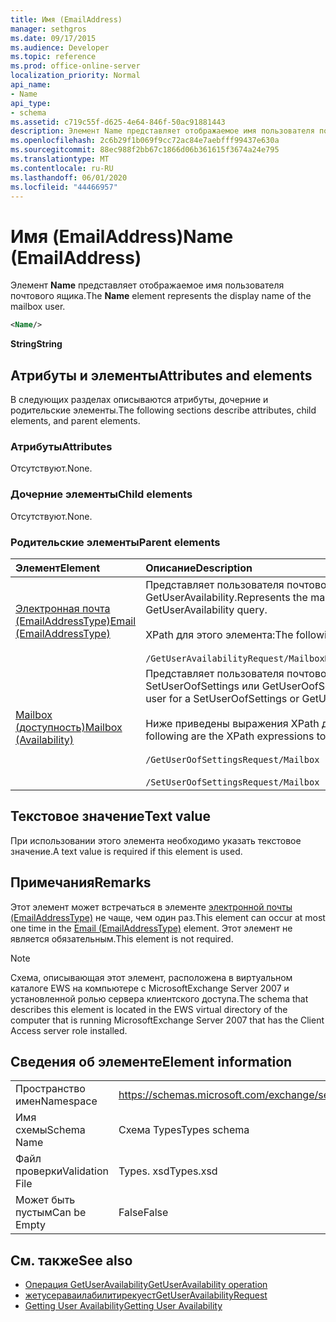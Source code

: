 ```yaml
---
title: Имя (EmailAddress)
manager: sethgros
ms.date: 09/17/2015
ms.audience: Developer
ms.topic: reference
ms.prod: office-online-server
localization_priority: Normal
api_name:
- Name
api_type:
- schema
ms.assetid: c719c55f-d625-4e64-846f-50ac91881443
description: Элемент Name представляет отображаемое имя пользователя почтового ящика.
ms.openlocfilehash: 2c6b29f1b069f9cc72ac84e7aebfff99437e630a
ms.sourcegitcommit: 88ec988f2bb67c1866d06b361615f3674a24e795
ms.translationtype: MT
ms.contentlocale: ru-RU
ms.lasthandoff: 06/01/2020
ms.locfileid: "44466957"
---
```

# <a name="name-emailaddress"></a><span data-ttu-id="02bda-103">Имя (EmailAddress)</span><span class="sxs-lookup"><span data-stu-id="02bda-103">Name (EmailAddress)</span></span>

<span data-ttu-id="02bda-104">Элемент **Name** представляет отображаемое имя пользователя почтового ящика.</span><span class="sxs-lookup"><span data-stu-id="02bda-104">The **Name** element represents the display name of the mailbox user.</span></span> 
  
```xml
<Name/>
```

<span data-ttu-id="02bda-105">**String**</span><span class="sxs-lookup"><span data-stu-id="02bda-105">**String**</span></span>

## <a name="attributes-and-elements"></a><span data-ttu-id="02bda-106">Атрибуты и элементы</span><span class="sxs-lookup"><span data-stu-id="02bda-106">Attributes and elements</span></span>

<span data-ttu-id="02bda-107">В следующих разделах описываются атрибуты, дочерние и родительские элементы.</span><span class="sxs-lookup"><span data-stu-id="02bda-107">The following sections describe attributes, child elements, and parent elements.</span></span>
  
### <a name="attributes"></a><span data-ttu-id="02bda-108">Атрибуты</span><span class="sxs-lookup"><span data-stu-id="02bda-108">Attributes</span></span>

<span data-ttu-id="02bda-109">Отсутствуют.</span><span class="sxs-lookup"><span data-stu-id="02bda-109">None.</span></span>
  
### <a name="child-elements"></a><span data-ttu-id="02bda-110">Дочерние элементы</span><span class="sxs-lookup"><span data-stu-id="02bda-110">Child elements</span></span>

<span data-ttu-id="02bda-111">Отсутствуют.</span><span class="sxs-lookup"><span data-stu-id="02bda-111">None.</span></span>
  
### <a name="parent-elements"></a><span data-ttu-id="02bda-112">Родительские элементы</span><span class="sxs-lookup"><span data-stu-id="02bda-112">Parent elements</span></span>

|<span data-ttu-id="02bda-113">**Элемент**</span><span class="sxs-lookup"><span data-stu-id="02bda-113">**Element**</span></span>|<span data-ttu-id="02bda-114">**Описание**</span><span class="sxs-lookup"><span data-stu-id="02bda-114">**Description**</span></span>|
|:-----|:-----|
|[<span data-ttu-id="02bda-115">Электронная почта (EmailAddressType)</span><span class="sxs-lookup"><span data-stu-id="02bda-115">Email (EmailAddressType)</span></span>](email-emailaddresstype.md) <br/> |<span data-ttu-id="02bda-116">Представляет пользователя почтового ящика для запроса GetUserAvailability.</span><span class="sxs-lookup"><span data-stu-id="02bda-116">Represents the mailbox user for a GetUserAvailability query.</span></span>  <br/> <br/><span data-ttu-id="02bda-117">XPath для этого элемента:</span><span class="sxs-lookup"><span data-stu-id="02bda-117">The following is the XPath to this element:</span></span>  <br/><br/>  `/GetUserAvailabilityRequest/MailboxDataArray/MailboxData[i]/Email` <br/> |
|[<span data-ttu-id="02bda-118">Mailbox (доступность)</span><span class="sxs-lookup"><span data-stu-id="02bda-118">Mailbox (Availability)</span></span>](mailbox-availability.md) <br/> | <span data-ttu-id="02bda-119">Представляет пользователя почтового ящика для запроса SetUserOofSettings или GetUserOofSettings.</span><span class="sxs-lookup"><span data-stu-id="02bda-119">Represents the mailbox user for a SetUserOofSettings or GetUserOofSettings request.</span></span>  <br/><br/>  <span data-ttu-id="02bda-120">Ниже приведены выражения XPath для этого элемента.</span><span class="sxs-lookup"><span data-stu-id="02bda-120">The following are the XPath expressions to this element:</span></span>  <br/><br/>  `/GetUserOofSettingsRequest/Mailbox` <br/><br/>  `/SetUserOofSettingsRequest/Mailbox` <br/> |
   
## <a name="text-value"></a><span data-ttu-id="02bda-121">Текстовое значение</span><span class="sxs-lookup"><span data-stu-id="02bda-121">Text value</span></span>

<span data-ttu-id="02bda-122">При использовании этого элемента необходимо указать текстовое значение.</span><span class="sxs-lookup"><span data-stu-id="02bda-122">A text value is required if this element is used.</span></span>
  
## <a name="remarks"></a><span data-ttu-id="02bda-123">Примечания</span><span class="sxs-lookup"><span data-stu-id="02bda-123">Remarks</span></span>

<span data-ttu-id="02bda-124">Этот элемент может встречаться в элементе [электронной почты (EmailAddressType)](email-emailaddresstype.md) не чаще, чем один раз.</span><span class="sxs-lookup"><span data-stu-id="02bda-124">This element can occur at most one time in the [Email (EmailAddressType)](email-emailaddresstype.md) element.</span></span> <span data-ttu-id="02bda-125">Этот элемент не является обязательным.</span><span class="sxs-lookup"><span data-stu-id="02bda-125">This element is not required.</span></span> 
  
> [!NOTE]
> <span data-ttu-id="02bda-126">Схема, описывающая этот элемент, расположена в виртуальном каталоге EWS на компьютере с MicrosoftExchange Server 2007 и установленной ролью сервера клиентского доступа.</span><span class="sxs-lookup"><span data-stu-id="02bda-126">The schema that describes this element is located in the EWS virtual directory of the computer that is running MicrosoftExchange Server 2007 that has the Client Access server role installed.</span></span> 
  
## <a name="element-information"></a><span data-ttu-id="02bda-127">Сведения об элементе</span><span class="sxs-lookup"><span data-stu-id="02bda-127">Element information</span></span>

|||
|:-----|:-----|
|<span data-ttu-id="02bda-128">Пространство имен</span><span class="sxs-lookup"><span data-stu-id="02bda-128">Namespace</span></span>  <br/> |https://schemas.microsoft.com/exchange/services/2006/types  <br/> |
|<span data-ttu-id="02bda-129">Имя схемы</span><span class="sxs-lookup"><span data-stu-id="02bda-129">Schema Name</span></span>  <br/> |<span data-ttu-id="02bda-130">Схема Types</span><span class="sxs-lookup"><span data-stu-id="02bda-130">Types schema</span></span>  <br/> |
|<span data-ttu-id="02bda-131">Файл проверки</span><span class="sxs-lookup"><span data-stu-id="02bda-131">Validation File</span></span>  <br/> |<span data-ttu-id="02bda-132">Types. xsd</span><span class="sxs-lookup"><span data-stu-id="02bda-132">Types.xsd</span></span>  <br/> |
|<span data-ttu-id="02bda-133">Может быть пустым</span><span class="sxs-lookup"><span data-stu-id="02bda-133">Can be Empty</span></span>  <br/> |<span data-ttu-id="02bda-134">False</span><span class="sxs-lookup"><span data-stu-id="02bda-134">False</span></span>  <br/> |
   
## <a name="see-also"></a><span data-ttu-id="02bda-135">См. также</span><span class="sxs-lookup"><span data-stu-id="02bda-135">See also</span></span>

- [<span data-ttu-id="02bda-136">Операция GetUserAvailability</span><span class="sxs-lookup"><span data-stu-id="02bda-136">GetUserAvailability operation</span></span>](getuseravailability-operation.md)
- [<span data-ttu-id="02bda-137">жетусераваилабилитирекуест</span><span class="sxs-lookup"><span data-stu-id="02bda-137">GetUserAvailabilityRequest</span></span>](getuseravailabilityrequest.md)
- [<span data-ttu-id="02bda-138">Getting User Availability</span><span class="sxs-lookup"><span data-stu-id="02bda-138">Getting User Availability</span></span>](https://msdn.microsoft.com/library/d4133fcb-9b0f-4e6b-aadf-a389da83516a%28Office.15%29.aspx)

